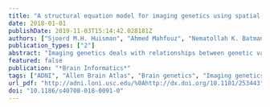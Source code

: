 ```yaml
---
title: "A structural equation model for imaging genetics using spatial transcriptomics"
date: 2018-01-01
publishDate: 2019-11-03T15:14:42.028181Z
authors: ["Sjoerd M.H. Huisman", "Ahmed Mahfouz", "Nematollah K. Batmanghelich", "Boudewijn P.F. Lelieveldt", "Marcel J.T. Reinders"]
publication_types: ["2"]
abstract: "Imaging genetics deals with relationships between genetic variation and imaging variables, often in a disease context. The complex relationships between brain volumes and genetic variants have been explored with both dimension reduction methods and model-based approaches. However, these models usually do not make use of the extensive knowledge of the spatio-anatomical patterns of gene activity. We present a method for integrating genetic markers (single nucleotide polymorphisms) and imaging features, which is based on a causal model and, at the same time, uses the power of dimension reduction. We use structural equation models to find latent variables that explain brain volume changes in a disease context, and which are in turn affected by genetic variants. We make use of publicly available spatial transcriptome data from the Allen Human Brain Atlas to specify the model structure, which reduces noise and improves interpretability. The model is tested in a simulation setting and applied on a case study of the Alzheimer's Disease Neuroimaging Initiative."
featured: false
publication: "*Brain Informatics*"
tags: ["ADNI", "Allen Brain Atlas", "Brain genetics", "Imaging genetics", "Structural equation modelling"]
url_pdf: "http://adni.loni.usc.edu/%0Ahttp://dx.doi.org/10.1101/253443"
doi: "10.1186/s40708-018-0091-0"
---
```


